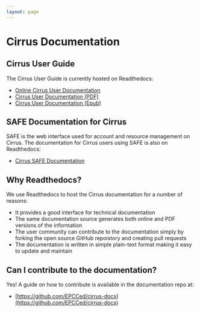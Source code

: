 ```yaml
---
layout: page
---
```


# Cirrus Documentation


## Cirrus User Guide


The Cirrus User Guide is currently hosted on Readthedocs:

* [Online Cirrus User Documentation](http://cirrus.readthedocs.io)
* [Cirrus User Documentation (PDF)](http://readthedocs.org/projects/cirrus/downloads/pdf/latest/)
* [Cirrus User Documentation (Epub)](http://readthedocs.org/projects/cirrus/downloads/epub/latest/)

## SAFE Documentation for Cirrus

SAFE is the web interface used for account and resource management on Cirrus.
The documentation for Cirrus users using SAFE is also on Readthedocs:

* [Cirrus SAFE Documentation](http://cirrus.readthedocs.io/en/latest/safe-guide/introduction.html)

## Why Readthedocs?

We use Readthedocs to host the Cirrus documentation for a number of reasons:

* It provides a good interface for technical documentation
* The same documentation source generates both online and PDF versions
  of the information
* The user community can contribute to the documentation simply by
  forking the open source GitHub repoistory and creating pull requests
* The documentation is written in simple plain-text format making it
  easy to update and maintain

## Can I contribute to the documentation?

Yes! A guide on how to contribute is available in the documentation
repo at:

* [https://github.com/EPCCed/cirrus-docs](https://github.com/EPCCed/cirrus-docs)

